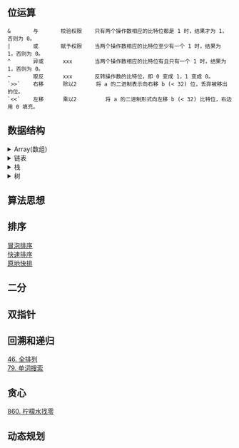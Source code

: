 ## 位运算

```
&       与       校验权限    只有两个操作数相应的比特位都是 1 时，结果才为 1，否则为 0。
|       或       赋予权限    当两个操作数相应的比特位至少有一个 1 时，结果为 1，否则为 0。
^       异或      xxx       当两个操作数相应的比特位有且只有一个 1 时，结果为 1，否则为 0。
~       取反      xxx       反转操作数的比特位，即 0 变成 1，1 变成 0。
`>>`    右移      除以2      将 a 的二进制表示向右移 b (< 32) 位，丢弃被移出的位。
`<<`    左移      乘以2     	将 a 的二进制形式向左移 b (< 32) 比特位，右边用 0 填充。

```

## 数据结构

<details>
  <summary>Array(数组)</summary>

* 1.两数之和
* 26.删除有序数组中的重复项 
* 27.移除元素
* 125.验证回文串
* 167.两数之和 II - 输入有序数组
* 209.长度最小的子数组
* 283.移动零
* 344.反转字符串
* 349.两个数组的交集
* 977.有序数组的平方

</details>

<details>
  <summary>链表</summary>

* [203. 移除链表元素（removeElements）](https://leetcode.cn/problems/remove-linked-list-elements/)
* [141. 环形链表（hasCycle）](https://leetcode.cn/problems/linked-list-cycle/)
</details>

<details>
  <summary>栈</summary>

* [20. 有效的括号（isValid）](https://leetcode.cn/problems/valid-parentheses/)
* [71. 简化路径（simplifyPath）](https://leetcode.cn/problems/simplify-path/)
</details>

<details>
  <summary>树</summary>

</details>

## 算法思想
## 排序
[冒泡排序](sort/BubbleSort.js)  
[快速排序](sort/quickSort.js)  
[原地快排](sort/quickSort1.js)

## 二分

## 双指针


## 回溯和递归
[46. 全排列](https://leetcode.cn/problems/permutations/)  
[79. 单词搜索](https://leetcode.cn/problems/word-search/)


## 贪心
[860. 柠檬水找零](https://leetcode.cn/problems/lemonade-change/)

## 动态规划